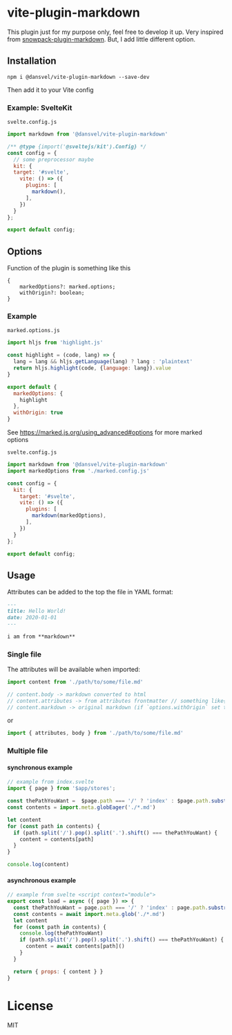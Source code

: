 # vite-plugin-markdown

This plugin just for my purpose only, feel free to develop it up. Very inspired from [snowpack-plugin-markdown](https://github.com/joshnuss/snowpack-plugin-markdown). But, I add little different option.

## Installation

```
npm i @dansvel/vite-plugin-markdown --save-dev
```

Then add it to your Vite config

### Example: SvelteKit

`svelte.config.js`

```js
import markdown from '@dansvel/vite-plugin-markdown'

/** @type {import('@sveltejs/kit').Config} */
const config = {
  // some preprocessor maybe
  kit: {
  target: '#svelte',
    vite: () => ({
      plugins: [
        markdown(),
      ],
    })
  }
};

export default config;
```

## Options

Function of the plugin is something like this

```
{
    markedOptions?: marked.options;
    withOrigin?: boolean;
}
```

### Example

`marked.options.js`

```js
import hljs from 'highlight.js'

const highlight = (code, lang) => {
  lang = lang && hljs.getLanguage(lang) ? lang : 'plaintext'
  return hljs.highlight(code, {language: lang}).value
}

export default {
  markedOptions: {
    highlight
  },
  withOrigin: true
}
```
See https://marked.js.org/using_advanced#options for more marked options

`svelte.config.js`

```js
import markdown from '@dansvel/vite-plugin-markdown'
import markedOptions from './marked.config.js'

const config = {
  kit: {
    target: '#svelte',
    vite: () => ({
      plugins: [
        markdown(markedOptions),
      ],
    })
  }
};

export default config;
```

## Usage

Attributes can be added to the top the file in YAML format:

```markdown
---
title: Hello World!
date: 2020-01-01
---

i am from **markdown**
```

### Single file

The attributes will be available when imported:

```js
import content from './path/to/some/file.md'

// content.body -> markdown converted to html
// content.attributes -> from attributes frontmatter // something like{ title: "hello world", author: "dansvel"}
// content.markdown -> original markdown (if `options.withOrigin` set to `true`)
```

or

```js
import { attributes, body } from './path/to/some/file.md'
```

### Multiple file

#### synchronous example

```js
// example from index.svelte
import { page } from '$app/stores';

const thePathYouWant =  $page.path === '/' ? 'index' : $page.path.substring(1)
const contents = import.meta.globEager('./*.md')

let content
for (const path in contents) {
  if (path.split('/').pop().split('.').shift() === thePathYouWant) {
    content = contents[path]
  }
}

console.log(content)
```
#### asynchronous example

```js
// example from svelte <script context="module">
export const load = async ({ page }) => {
  const thePathYouWant = page.path === '/' ? 'index' : page.path.substring(1)
  const contents = await import.meta.glob('./*.md')
  let content
  for (const path in contents) {
    console.log(thePathYouWant)
    if (path.split('/').pop().split('.').shift() === thePathYouWant) {
      content = await contents[path]()
    }
  }

  return { props: { content } }
}

```

# License

MIT

